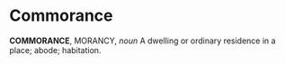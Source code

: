 # Commorance

**COMMORANCE**, MORANCY, _noun_ A dwelling or ordinary residence in a place; abode; habitation.